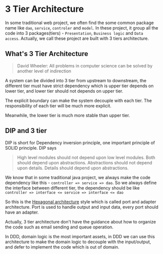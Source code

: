 # 3 Tier Architecture

In some traditional web project, we often find the some common package name like `dao`, `service`, `controler` and `model`.
In these project, it group all the code into 3 packages(tiers) - `Presentation`, `Business logic` and `Data access`.
Actually, we call these project are built with 3 tiers architecture.

## What's 3 Tier Architecture

> David Wheeler: All problems in computer science can be solved by another level of indirection

A system can be divided into 3 tier from upstream to downstream, the different tier must have strict dependency
which is upper tier depends on lower tier, and lower tier should not depends on upper tier.

The explicit boundary can make the system decouple with each tier. The responsibility of each tier will be much more explicit.

Meanwhile, the lower tier is much more stable than upper tier.

## DIP and 3 tier

DIP is short for Dependency inversion principle, one important principle of SOLID principle.
DIP says
> High level modules should not depend upon low level modules. Both should depend upon abstractions.
> Abstractions should not depend upon details. Details should depend upon abstractions.

We know that in some traditional java project, we always make the code dependency like this - `controller => service => dao`.
So we always define the interface between different tier, the dependency should be like
`controller => interface <= service => interface <= dao `


So this is the [Hexagonal architecture](http://alistair.cockburn.us/Hexagonal+architecture) style which is called port and adapter architecture.
Port is used to handle output and input data, every port should have an adapter.

Actually, 3 tier architecture don't have the guidance about how to organize the code such as email sending and queue operation.

In DDD, domain logic is the most important assets, in DDD we can use this architecture to make the domain logic to decouple with the input/output,
and defer to implement the code which is out of domain.
